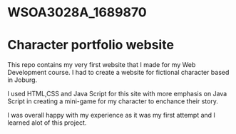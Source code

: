# WSOA3028A_1689870

# Character portfolio  website

This repo contains my very first website that I made for my Web Development course.
I had to create a website for fictional character based in Joburg.

I used HTML,CSS and Java Script for this site with more emphasis on Java Script in creating
a mini-game for my character to enchance their story.

I was overall happy with my experience as it was my first attempt and I learned alot of this project.
